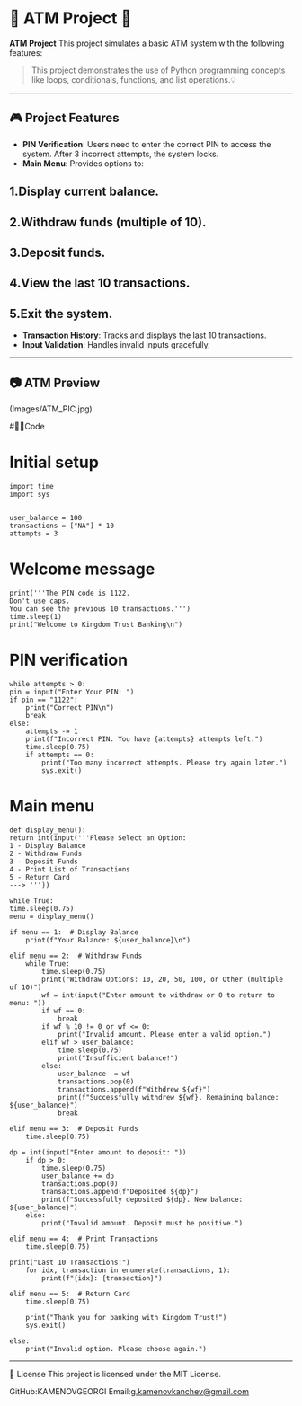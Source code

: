 # 🏧 ATM Project 🏧

**ATM Project** This project simulates a basic ATM system with the following features:

> This project demonstrates the use of Python programming concepts like loops, conditionals, functions, and list operations.💡


---

## 🎮 Project Features
- **PIN Verification**: Users need to enter the correct PIN to access the system. After 3 incorrect attempts, the system locks.
- **Main Menu**: Provides options to:
## 1.Display current balance.
## 2.Withdraw funds (multiple of 10).
## 3.Deposit funds.
## 4.View the last 10 transactions.
## 5.Exit the system.
- **Transaction History**: Tracks and displays the last 10 transactions.
- **Input Validation**: Handles invalid inputs gracefully.

---



## 📷 ATM Preview
 (Images/ATM_PIC.jpg)

#👨‍💻Code
# Initial setup
    import time
    import sys


    user_balance = 100
    transactions = ["NA"] * 10
    attempts = 3

# Welcome message
    print('''The PIN code is 1122.
    Don't use caps.
    You can see the previous 10 transactions.''')
    time.sleep(1)
    print("Welcome to Kingdom Trust Banking\n")

# PIN verification
    while attempts > 0:
    pin = input("Enter Your PIN: ")
    if pin == "1122":
        print("Correct PIN\n")
        break
    else:
        attempts -= 1
        print(f"Incorrect PIN. You have {attempts} attempts left.")
        time.sleep(0.75)
        if attempts == 0:
            print("Too many incorrect attempts. Please try again later.")
            sys.exit()

 # Main menu
    def display_menu():
    return int(input('''Please Select an Option:
    1 - Display Balance
    2 - Withdraw Funds
    3 - Deposit Funds
    4 - Print List of Transactions
    5 - Return Card
    ---> '''))

    while True:
    time.sleep(0.75)
    menu = display_menu()

    if menu == 1:  # Display Balance
        print(f"Your Balance: ${user_balance}\n")

    elif menu == 2:  # Withdraw Funds
        while True:
            time.sleep(0.75)
            print("Withdraw Options: 10, 20, 50, 100, or Other (multiple of 10)")
            wf = int(input("Enter amount to withdraw or 0 to return to menu: "))
            if wf == 0:
                break
            if wf % 10 != 0 or wf <= 0:
                print("Invalid amount. Please enter a valid option.")
            elif wf > user_balance:
                time.sleep(0.75)
                print("Insufficient balance!")
            else:
                user_balance -= wf
                transactions.pop(0)
                transactions.append(f"Withdrew ${wf}")
                print(f"Successfully withdrew ${wf}. Remaining balance: ${user_balance}")
                break

    elif menu == 3:  # Deposit Funds
        time.sleep(0.75)

    dp = int(input("Enter amount to deposit: "))
        if dp > 0:
            time.sleep(0.75)
            user_balance += dp
            transactions.pop(0)
            transactions.append(f"Deposited ${dp}")
            print(f"Successfully deposited ${dp}. New balance: ${user_balance}")
        else:
            print("Invalid amount. Deposit must be positive.")

    elif menu == 4:  # Print Transactions
        time.sleep(0.75)

    print("Last 10 Transactions:")
        for idx, transaction in enumerate(transactions, 1):
            print(f"{idx}: {transaction}")

    elif menu == 5:  # Return Card
        time.sleep(0.75)

        print("Thank you for banking with Kingdom Trust!")
        sys.exit()

    else:
        print("Invalid option. Please choose again.")

---
📜 License
This project is licensed under the MIT License.

GitHub:KAMENOVGEORGI
Email:g.kamenovkanchev@gmail.com

